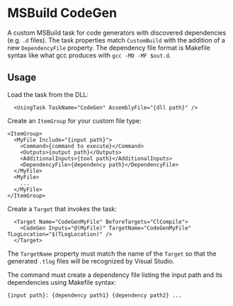 # MSBuild CodeGen

A custom MSBuild task for code generators with discovered dependencies (e.g. `.d` files). The task properties
match `CustomBuild` with the addition of a new `DependencyFile` property. The dependency file format
is Makefile syntax like what gcc produces with `gcc -MD -MF $out.d`.

## Usage

Load the task from the DLL:

```
  <UsingTask TaskName="CodeGen" AssemblyFile="{dll path}" />
```

Create an `ItemGroup` for your custom file type:

```
<ItemGroup>
  <MyFile Include="{input path}">
    <Command>{command to execute}</Command>
    <Outputs>{output path}</Outputs>
    <AdditionalInputs>{tool path}</AdditionalInputs>
    <DependencyFile>{dependency path}</DependencyFile>
  </MyFile>
  <MyFile>
    ...
  </MyFile>
</ItemGroup>
```

Create a `Target` that invokes the task:

```
  <Target Name="CodeGenMyFile" BeforeTargets="ClCompile">
    <CodeGen Inputs="@(MyFile)" TargetName="CodeGenMyFile" TLogLocation="$(TLogLocation)" />
  </Target>
```

The `TargetName` property must match the name of the `Target` so that the generated `.tlog` files will
be recognized by Visual Studio.

The command must create a dependency file listing the input path and its dependencies using Makefile syntax:

```
{input path}: {dependency path1} {dependency path2} ...
```

